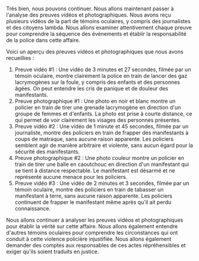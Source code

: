 Très bien, nous pouvons continuer. Nous allons maintenant passer à l'analyse des preuves vidéos et photographiques. Nous avons reçu plusieurs vidéos de la part de témoins oculaires, y compris des journalistes et des citoyens lambda. Nous allons examiner attentivement chaque preuve pour comprendre la séquence des événements et établir la responsabilité de la police dans cette affaire.

Voici un aperçu des preuves vidéos et photographiques que nous avons recueillies :

1. Preuve vidéo #1 : Une vidéo de 3 minutes et 27 secondes, filmée par un témoin oculaire, montre clairement la police en train de lancer des gaz lacrymogènes sur la foule, y compris des enfants et des personnes âgées. On peut entendre les cris de panique et de douleur des manifestants.
2. Preuve photographique #1 : Une photo en noir et blanc montre un policier en train de tirer une grenade lacrymogène en direction d'un groupe de femmes et d'enfants. La photo est prise à courte distance, ce qui permet de voir clairement les visages des personnes présentes.
3. Preuve vidéo #2 : Une vidéo de 1 minute et 45 secondes, filmée par un journaliste, montre des policiers en train de frapper des manifestants à coups de matraque, sans aucune raison apparente. Les policiers semblent agir de manière arbitraire et violente, sans aucun égard pour la sécurité des manifestants.
4. Preuve photographique #2 : Une photo couleur montre un policier en train de tirer une balle en caoutchouc en direction d'un manifestant qui se tient à distance respectable. Le manifestant est désarmé et ne représente aucune menace pour les policiers.
5. Preuve vidéo #3 : Une vidéo de 2 minutes et 3 secondes, filmée par un témoin oculaire, montre des policiers en train de tabasser un manifestant à terre, sans aucune raison apparente. Les policiers continuent de frapper le manifestant même après qu'il ait perdu connaissance.

Nous allons continuer à analyser les preuves vidéos et photographiques pour établir la vérité sur cette affaire. Nous allons également entendre d'autres témoins oculaires pour comprendre les circonstances qui ont conduit à cette violence policière injustifiée. Nous allons également demander des comptes aux responsables de ces actes répréhensibles et exiger qu'ils soient traduits en justice.